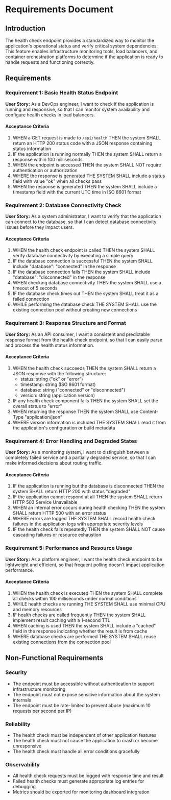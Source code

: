 # Requirements Document

## Introduction

The health check endpoint provides a standardized way to monitor the application's operational status and verify critical system dependencies. This feature enables infrastructure monitoring tools, load balancers, and container orchestration platforms to determine if the application is ready to handle requests and functioning correctly.

## Requirements

### Requirement 1: Basic Health Status Endpoint

**User Story:** As a DevOps engineer, I want to check if the application is running and responsive, so that I can monitor system availability and configure health checks in load balancers.

#### Acceptance Criteria

1. WHEN a GET request is made to `/api/health` THEN the system SHALL return an HTTP 200 status code with a JSON response containing status information
2. IF the application is running normally THEN the system SHALL return a response within 100 milliseconds
3. WHEN the endpoint is accessed THEN the system SHALL NOT require authentication or authorization
4. WHERE the response is generated THE SYSTEM SHALL include a status field with value "ok" when all checks pass
5. WHEN the response is generated THEN the system SHALL include a timestamp field with the current UTC time in ISO 8601 format

### Requirement 2: Database Connectivity Check

**User Story:** As a system administrator, I want to verify that the application can connect to the database, so that I can detect database connectivity issues before they impact users.

#### Acceptance Criteria

1. WHEN the health check endpoint is called THEN the system SHALL verify database connectivity by executing a simple query
2. IF the database connection is successful THEN the system SHALL include "database": "connected" in the response
3. IF the database connection fails THEN the system SHALL include "database": "disconnected" in the response
4. WHEN checking database connectivity THEN the system SHALL use a timeout of 5 seconds
5. IF the database check times out THEN the system SHALL treat it as a failed connection
6. WHILE performing the database check THE SYSTEM SHALL use the existing connection pool without creating new connections

### Requirement 3: Response Structure and Format

**User Story:** As an API consumer, I want a consistent and predictable response format from the health check endpoint, so that I can easily parse and process the health status information.

#### Acceptance Criteria

1. WHEN the health check succeeds THEN the system SHALL return a JSON response with the following structure:
   - status: string ("ok" or "error")
   - timestamp: string (ISO 8601 format)
   - database: string ("connected" or "disconnected")
   - version: string (application version)
2. IF any health check component fails THEN the system SHALL set the overall status to "error"
3. WHEN returning the response THEN the system SHALL use Content-Type "application/json"
4. WHERE version information is included THE SYSTEM SHALL read it from the application's configuration or build metadata

### Requirement 4: Error Handling and Degraded States

**User Story:** As a monitoring system, I want to distinguish between a completely failed service and a partially degraded service, so that I can make informed decisions about routing traffic.

#### Acceptance Criteria

1. IF the application is running but the database is disconnected THEN the system SHALL return HTTP 200 with status "degraded"
2. IF the application cannot respond at all THEN the system SHALL return HTTP 503 Service Unavailable
3. WHEN an internal error occurs during health checking THEN the system SHALL return HTTP 500 with an error status
4. WHERE errors are logged THE SYSTEM SHALL record health check failures in the application logs with appropriate severity levels
5. IF the health check fails repeatedly THEN the system SHALL NOT cause cascading failures or resource exhaustion

### Requirement 5: Performance and Resource Usage

**User Story:** As a platform engineer, I want the health check endpoint to be lightweight and efficient, so that frequent polling doesn't impact application performance.

#### Acceptance Criteria

1. WHEN the health check is executed THEN the system SHALL complete all checks within 100 milliseconds under normal conditions
2. WHILE health checks are running THE SYSTEM SHALL use minimal CPU and memory resources
3. IF health checks are called frequently THEN the system SHALL implement result caching with a 1-second TTL
4. WHEN caching is used THEN the system SHALL include a "cached" field in the response indicating whether the result is from cache
5. WHERE database checks are performed THE SYSTEM SHALL reuse existing connections from the connection pool

## Non-Functional Requirements

### Security
- The endpoint must be accessible without authentication to support infrastructure monitoring
- The endpoint must not expose sensitive information about the system internals
- The endpoint must be rate-limited to prevent abuse (maximum 10 requests per second per IP)

### Reliability
- The health check must be independent of other application features
- The health check must not cause the application to crash or become unresponsive
- The health check must handle all error conditions gracefully

### Observability
- All health check requests must be logged with response time and result
- Failed health checks must generate appropriate log entries for debugging
- Metrics should be exported for monitoring dashboard integration